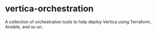 # vertica-orchestration
A collection of orchestration tools to help deploy Vertica using Terraform, Ansible, and so on.
